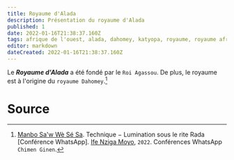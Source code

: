 ```yaml
---
title: Royaume d'Alada
description: Présentation du royaume d'Alada
published: 1
date: 2022-01-16T21:38:37.160Z
tags: afrique de l'ouest, alada, dahomey, katyopa, royaume, royaume africain, royaume d'alada, royaume dahomey, royaume ouest africain, origine, origine du royaume de dahomey
editor: markdown
dateCreated: 2022-01-16T21:38:37.160Z
---
```


Le ***Royaume d'Alada*** a été fondé par le `Roi Agassou`. De plus, le royaume est à l'origine du `royaume Dahomey`.[^1]

# Source

[^1]:  [Manbo Sa'w Wè Sé Sa](https://www.facebook.com/rosmywaystv). Technique − Lumination sous le rite Rada [Conférence WhatsApp]. [Ife Nziga Moyo](https://www.facebook.com/IF%C3%89-Nzinga-Moyo-102447998373899/), `2022`. Conférences WhatsApp `Chimen Ginen`.